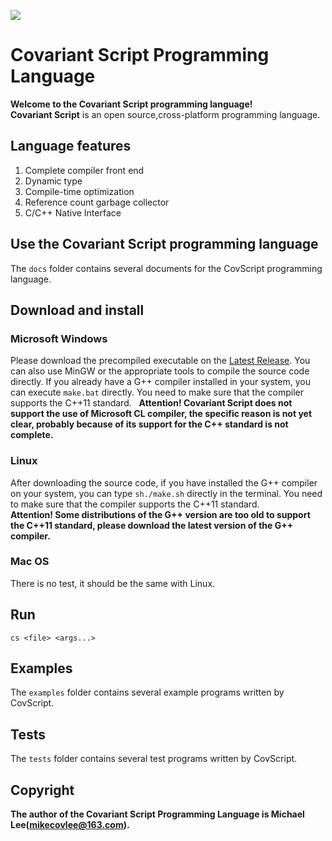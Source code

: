 ![](https://github.com/mikecovlee/covscript/raw/master/icon/covariant_script_wide.png)
# Covariant Script Programming Language #
**Welcome to the Covariant Script programming language!**  
**Covariant Script** is an open source,cross-platform programming language.
## Language features ##
1. Complete compiler front end
2. Dynamic type
3. Compile-time optimization
4. Reference count garbage collector
5. C/C++ Native Interface

## Use the Covariant Script programming language ##
The `docs` folder contains several documents for the CovScript programming language.
## Download and install ##
### Microsoft Windows ###
Please download the precompiled executable on the [Latest Release](https://github.com/mikecovlee/covscript/releases/latest). You can also use MinGW or the appropriate tools to compile the source code directly. If you already have a G++ compiler installed in your system, you can execute `make.bat` directly. You need to make sure that the compiler supports the C++11 standard.  
**Attention! Covariant Script does not support the use of Microsoft CL compiler, the specific reason is not yet clear, probably because of its support for the C++ standard is not complete.**
### Linux ###
After downloading the source code, if you have installed the G++ compiler on your system, you can type `sh./make.sh` directly in the terminal. You need to make sure that the compiler supports the C++11 standard.  
**Attention! Some distributions of the G++ version are too old to support the C++11 standard, please download the latest version of the G++ compiler.**
### Mac OS ###
There is no test, it should be the same with Linux.
## Run ##
`cs <file> <args...>`
## Examples ##
The `examples` folder contains several example programs written by CovScript.
## Tests ##
The `tests` folder contains several test programs written by CovScript.
## Copyright ##
**The author of the Covariant Script Programming Language is Michael Lee(mikecovlee@163.com).**
